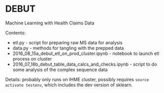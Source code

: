 # DEBUT

Machine Learning with Health Claims Data

Contents:

* etl.py - script for preparing raw MS data for analysis
* data.py - methods for tangling with the prepped data
* 2016_08_15a_debut_etl_on_prod_cluster.ipynb - notebook to launch etl process on cluster
* 2016_07_18b_debut_table_data_calcs_and_checks.ipynb - script to do some analysis of the complex sequence data

Details: probably only runs on IHME cluster, possibly requires `source
activate testenv`, which includes the dev version of sklearn.


